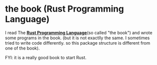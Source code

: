 # the book (Rust Programming Language)

I read The **[Rust Programming Language](https://doc.rust-lang.org/book/title-page.html)**(so called "the book") and wrote some programs in the book. (but it is not exactlly the same. I sometimes tried to write code differently. so this package structure is different from one of the book).

FYI: it is a really good book to start Rust.
